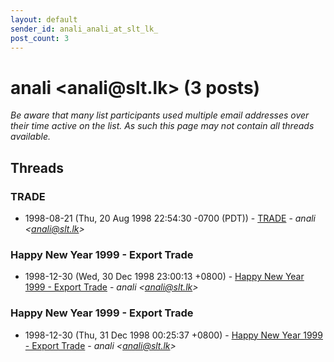```yaml
---
layout: default
sender_id: anali_anali_at_slt_lk_
post_count: 3
---
```


# anali <anali<span>@</span>slt.lk> (3 posts)

_Be aware that many list participants used multiple email addresses over their time active on the list. As such this page may not contain all threads available._

## Threads

### TRADE
+ 1998-08-21 (Thu, 20 Aug 1998 22:54:30 -0700 (PDT)) - [TRADE](/archive/1998/08/3e616abc4761fde0b953c8bd90b99b2ad868d29f95bf12faab6bb64a58e5eefe) - _anali \<anali@slt.lk\>_

### Happy New Year 1999 - Export Trade
+ 1998-12-30 (Wed, 30 Dec 1998 23:00:13 +0800) - [Happy New Year 1999 - Export Trade](/archive/1998/12/d484c44a6a3fbdabfd7db1a870a7472d20af617a7eef427ef3940fd87950a092) - _anali \<anali@slt.lk\>_

### Happy New Year 1999 - Export Trade
+ 1998-12-30 (Thu, 31 Dec 1998 00:25:37 +0800) - [Happy New Year 1999 - Export Trade](/archive/1998/12/2d84ecc21a33dbcf6a629cdf6aeddd26bdedab561fe53e2826f9e5ae6557bd24) - _anali \<anali@slt.lk\>_

